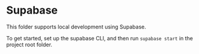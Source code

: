 # Supabase

This folder supports local development using Supabase.

To get started, set up the supabase CLI, and then run `supabase start` in the project root folder.